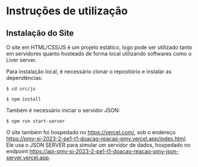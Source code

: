 # Instruções de utilização

## Instalação do Site

O site em HTML/CSS/JS é um projeto estático, logo pode ser utilizado tanto em servidores quanto hosteado de forma local utilizando softwares como o Liver server.

Para instalação local, é necessário clonar o repositório e instalar as dependências:

```
$ cd src/js

$ npm install
```
Também é necessário iniciar o servidor JSON:
```
$ npm run start-server
```

O site também foi hospedado no https://vercel.com/, sob o endereço https://pmv-si-2023-2-pe1-t1-doacao-reacao-pmv.vercel.app/index.html. Ele usa o JSON SERVER para simular um servidor de dados, hospedado no endpoint https://api-pmv-si-2023-2-pe1-t1-doacao-reacao-pmv-json-server.vercel.app.
